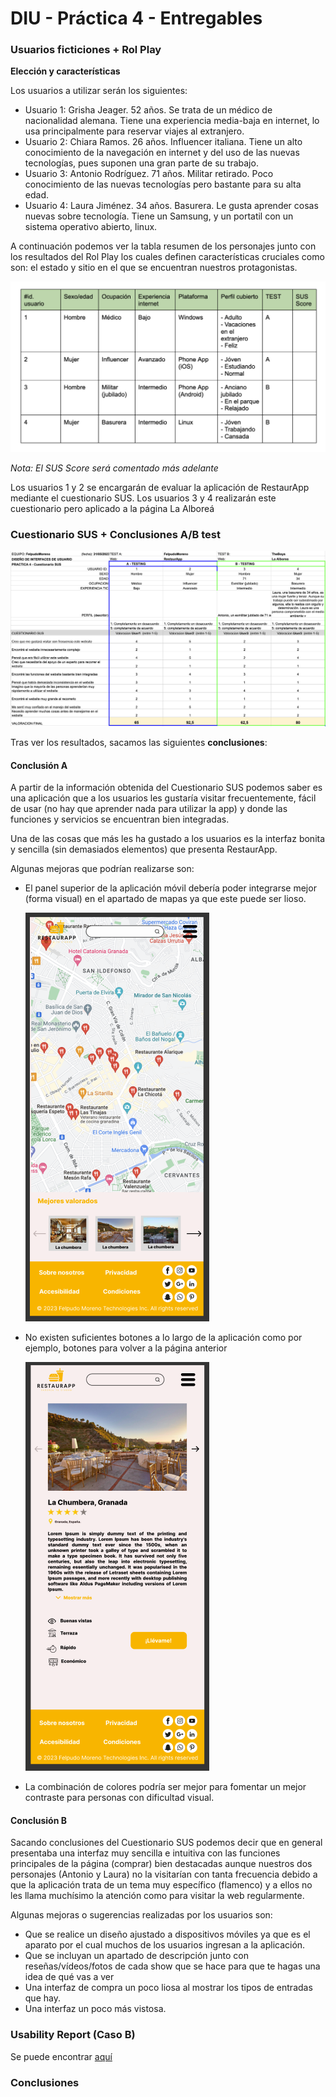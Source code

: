 # DIU - Práctica 4 - Entregables

### Usuarios ficticiones + Rol Play

**Elección y características**

Los usuarios a utilizar serán los siguientes:

- Usuario 1: Grisha Jeager. 52 años. Se trata de un médico de nacionalidad alemana. Tiene una experiencia media-baja en internet, lo usa principalmente para reservar viajes al extranjero.
- Usuario 2: Chiara Ramos. 26 años. Influencer italiana. Tiene un alto conocimiento de la navegación en internet y del uso de las nuevas tecnologías, pues suponen una gran parte de su trabajo.
- Usuario 3: Antonio Rodríguez. 71 años. Militar retirado. Poco conocimiento de las nuevas tecnologías pero bastante para su alta edad.
- Usuario 4: Laura Jiménez. 34 años. Basurera. Le gusta aprender cosas nuevas sobre tecnología. Tiene un Samsung, y un portatil con un sistema operativo abierto, linux.

A continuación podemos ver la tabla resumen de los personajes junto con los resultados del Rol Play los cuales definen características cruciales como son: el estado y sitio en el que se encuentran nuestros protagonistas.

![](usuarios.png)

*Nota: El SUS Score será comentado más adelante*

Los usuarios 1 y 2 se encargarán de evaluar la aplicación de RestaurApp mediante el cuestionario SUS. 
Los usuarios 3 y 4 realizarán este cuestionario pero aplicado a la página La Alboreá



### Cuestionario SUS + Conclusiones A/B test

![](sus.png)

Tras ver los resultados, sacamos las siguientes **conclusiones**:

#### Conclusión A

A partir de la información obtenida del Cuestionario SUS podemos saber es una aplicación que a los usuarios les gustaría visitar frecuentemente, fácil de usar (no hay que aprender nada para utilizar la app) y donde las funciones y servicios se encuentran bien integradas.

Una de las cosas que más les ha gustado a los usuarios es la interfaz bonita y sencilla (sin demasiados elementos) que presenta RestaurApp.



Algunas mejoras que podrían realizarse son:

* El panel superior de la aplicación móvil debería poder integrarse mejor (forma visual) en el apartado de mapas ya que este puede ser lioso.

  ![1.png](1.png)

* No existen suficientes botones a lo largo de la aplicación como por ejemplo, botones para volver a la página anterior

  ![2.png](2.png)

* La combinación de colores podría ser mejor para fomentar un mejor contraste para personas con dificultad visual.

#### Conclusión B

Sacando conclusiones del Cuestionario SUS podemos decir que en general  presentaba una interfaz muy sencilla e intuitiva con las funciones principales de la página (comprar) bien destacadas aunque nuestros dos personajes (Antonio y Laura) no la visitarían con tanta frecuencia debido a que la aplicación trata de un tema muy específico (flamenco) y a ellos no les llama muchísimo la atención como para visitar la web regularmente.



Algunas mejoras o sugerencias realizadas por los usuarios son:

* Que se realice un diseño ajustado a dispositivos móviles ya que es el aparato por el cual muchos de los usuarios ingresan a la aplicación.
* Que se incluyan un apartado de descripción junto con reseñas/vídeos/fotos de cada show que se hace para que te hagas una idea de qué vas a ver
* Una interfaz de compra un poco liosa al mostrar los tipos de entradas que hay.
* Una interfaz un poco más vistosa.

### Usability Report (Caso B)

Se puede encontrar [aquí](https://github.com/albertord98/DIU/blob/master/P4/Informe%20de%20usabilidad.pdf)

### Conclusiones



